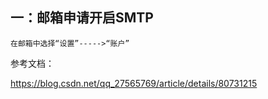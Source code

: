 ## 一：邮箱申请开启SMTP

    在邮箱中选择“设置”----->“账户”
    
    

参考文档：

https://blog.csdn.net/qq_27565769/article/details/80731215
